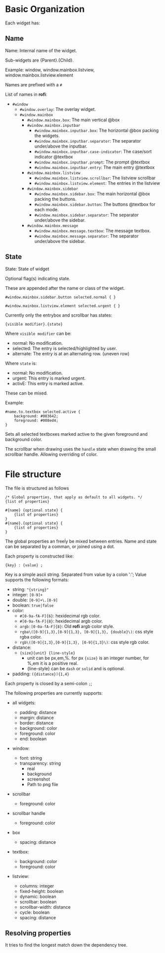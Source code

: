 # Basic Organization

Each widget has:

## Name

Name: Internal name of the widget.

Sub-widgets are {Parent}.{Child}.

Example: window, window.mainbox.listview, window.mainbox.listview.element

Names are prefixed with a `#`

List of names in **rofi**:

 * `#window`
    * `#window.overlay`: The overlay widget.
    * `#window.mainbox`
        * `#window.mainbox.box`: The main vertical @box
         * `#window.mainbox.inputbar`
           * `#window.mainbox.inputbar.box`: The horizontal @box packing the widgets.
           * `#window.mainbox.inputbar.separator`: The separator under/above the inputbar.
           * `#window.mainbox.inputbar.case-indicator`: The case/sort indicator @textbox
           * `#window.mainbox.inputbar.prompt`: The prompt @textbox
           * `#window.mainbox.inputbar.entry`: The main entry @textbox
         * `#window.mainbox.listview`
            * `#window.mainbox.listview.scrollbar`: The listview scrollbar
            * `#window.mainbox.listview.element`: The entries in the listview
         * `#window.mainbox.sidebar`
           * `#window.mainbox.sidebar.box`: The main horizontal @box packing the buttons.
           * `#window.mainbox.sidebar.button`: The buttons @textbox for each mode.
           * `#window.mainbox.sidebar.separator`: The separator under/above the sidebar.
         * `#window.mainbox.message`
           * `#window.mainbox.message.textbox`: The message textbox.
           * `#window.mainbox.message.separator`: The separator under/above the sidebar.

## State

State: State of widget

Optional flag(s) indicating state.

These are appended after the name or class of the widget.

`#window.mainbox.sidebar.button selected.normal { }`

`#window.mainbox.listview.element selected.urgent { }`

Currently only the entrybox and scrollbar has states:

`{visible modifier}.{state}`

Where `visible modifier` can be:
 * normal: No modification.
 * selected: The entry is selected/highlighted by user.
 * alternate: The entry is at an alternating row. (uneven row)

Where `state` is:
 * normal: No modification.
 * urgent: This entry is marked urgent.
 * activE: This entry is marked active.

These can be mixed.

Example:
```
#name.to.textbox selected.active {
    background: #003642;
    foreground: #008ed4;
}
```

Sets all selected textboxes marked active to the given foreground and background color.

The scrollbar when drawing uses the `handle` state when drawing the small scrollbar handle.
Allowing overriding of color.

# File structure

The file is structured as follows

```
/* Global properties, that apply as default to all widgets. */
{list of properties}

#{name} {optional state} {
    {list of properties}
}
#{name}.{optional state} {
    {list of properties}
}
```

The global properties an freeĺy be mixed between entries.
Name and state can be separated by a comman, or joined using a dot.

Each property is constructed like:
```
{key} : {value} ;
```
Key is a simple ascii string.
Separated from value by a colon ':';
Value supports the following formats:

 * string:  `"{string}"`
 * integer: `[0-9]+`
 * double:  `[0-9]+\.[0-9]`
 * boolean: `true|false`
 * color:
    * `#[0-9a-fA-F]{6}`: hexidecimal rgb color.
    * `#[0-9a-fA-F]{8}`:  hexidecimal argb color.
    * `argb:[0-0a-fA-F]{8}`: Old **rofi** argb color style.
    * `rgba\([0-9]{1,3},[0-9]{1,3}, [0-9]{1,3}, {double}\)`: css style rgba color.
    * `rgb\([0-9]{1,3},[0-9]{1,3}, [0-9]{1,3}\)`: css style rgb color.
 * distance:
    * `{size}{unit} {line-style}`
       * unit can be px,em,%. for px `{size}` is an integer number, for %,em it is a positive real.
       * {line-style} can be `dash` or `solid` and is optional.
 * padding: `({distance}){1,4}`

Each property is closed by a semi-colon `;`;

The following properties are currently supports:

 * all widgets:
    * padding:         distance
    * margin:          distance
    * border:          distance
    * background:      color
    * foreground:      color
    * end:             boolean

 * window:
    * font:            string
    * transparency:    string
        - real
        - background
        - screenshot
        - Path to png file

  * scrollbar
    * foreground:      color
  * scrollbar handle
    * foreground:      color

  * box
    * spacing:         distance

  * textbox:
    *  background:      color
    *  foreground:      color

  * listview:
    * columns:         integer
    * fixed-height:    boolean
    * dynamic:         boolean
    * scrollbar:       boolean
    * scrollbar-width: distance
    * cycle:           boolean
    * spacing:         distance


## Resolving properties

It tries to find the longest match down the dependency tree.

